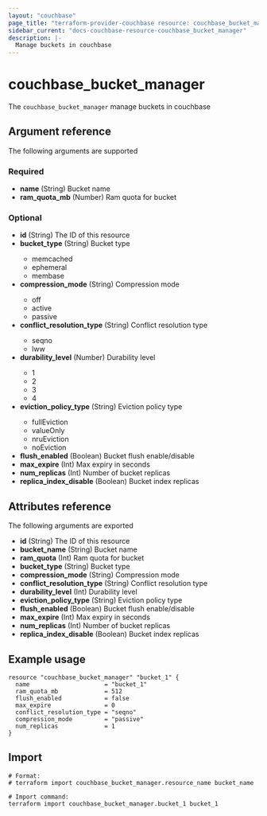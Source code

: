 ```yaml
---
layout: "couchbase"
page_title: "terraform-provider-couchbase resource: couchbase_bucket_manager"
sidebar_current: "docs-couchbase-resource-couchbase_bucket_manager"
description: |-
  Manage buckets in couchbase
---
```


# couchbase_bucket_manager

The `couchbase_bucket_manager` manage buckets in couchbase


## Argument reference

The following arguments are supported
### Required

- **name** (String) Bucket name
- **ram_quota_mb** (Number) Ram quota for bucket

### Optional
<ul>
  <li><b>id</b> (String) The ID of this resource</li>
  <li><b>bucket_type</b> (String) Bucket type</li>
    <ul>
      <li>memcached</li>
      <li>ephemeral</li>
      <li>membase</li>
    </ul>
  <li><b>compression_mode</b> (String) Compression mode</li>
    <ul>
      <li>off</li>
      <li>active</li>
      <li>passive</li>
    </ul>
  <li><b>conflict_resolution_type</b> (String) Conflict resolution type</li>
    <ul>
      <li>seqno</li>
      <li>lww</li>
    </ul>
  <li><b>durability_level</b> (Number) Durability level</li>
    <ul>
      <li>1</li>
      <li>2</li>
      <li>3</li>
      <li>4</li>
    </ul>
  <li><b>eviction_policy_type</b> (String) Eviction policy type</li>
    <ul>
      <li>fullEviction</li>
      <li>valueOnly</li>
      <li>nruEviction</li>
      <li>noEviction</li>
    </ul>
  <li><b>flush_enabled</b> (Boolean) Bucket flush enable/disable</li>
  <li><b>max_expire</b> (Int) Max expiry in seconds</li>
  <li><b>num_replicas</b> (Int) Number of bucket replicas</li>
  <li><b>replica_index_disable</b> (Boolean) Bucket index replicas</li>
</ul>

## Attributes reference
The following arguments are exported
<ul>
  <li><b>id</b> (String) The ID of this resource</li>
  <li><b>bucket_name</b> (String) Bucket name</li>
  <li><b>ram_quota</b> (Int) Ram quota for bucket</li>
  <li><b>bucket_type</b> (String) Bucket type</li>
  <li><b>compression_mode</b> (String) Compression mode</li>
  <li><b>conflict_resolution_type</b> (String) Conflict resolution type</li>
  <li><b>durability_level</b> (Int) Durability level</li>
  <li><b>eviction_policy_type</b> (String) Eviction policy type</li>
  <li><b>flush_enabled</b> (Boolean) Bucket flush enable/disable</li>
  <li><b>max_expire</b> (Int) Max expiry in seconds</li>
  <li><b>num_replicas</b> (Int) Number of bucket replicas</li>
  <li><b>replica_index_disable</b> (Boolean) Bucket index replicas</li>
</ul>

## Example usage
```
resource "couchbase_bucket_manager" "bucket_1" {
  name                     = "bucket_1"
  ram_quota_mb             = 512
  flush_enabled            = false
  max_expire               = 0
  conflict_resolution_type = "seqno"
  compression_mode         = "passive"
  num_replicas             = 1
}
```

## Import

```
# Format:
# terraform import couchbase_bucket_manager.resource_name bucket_name

# Import command:
terraform import couchbase_bucket_manager.bucket_1 bucket_1
```


